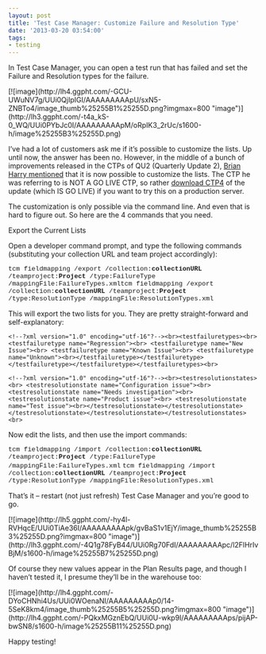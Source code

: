 ```yaml
---
layout: post
title: 'Test Case Manager: Customize Failure and Resolution Type'
date: '2013-03-20 03:54:00'
tags:
- testing
---
```


In Test Case Manager, you can open a test run that has failed and set the Failure and Resolution types for the failure.

<!--kg-card-begin: html-->[![image](http://lh4.ggpht.com/-GCU-UWuNV7g/UUi0QjIpIGI/AAAAAAAAApU/sxN5-ZNBTo4/image_thumb%25255B1%25255D.png?imgmax=800 "image")](http://lh3.ggpht.com/-t4a_kS-0_WQ/UUi0PYbJc0I/AAAAAAAAApM/oRpIK3_2rUc/s1600-h/image%25255B3%25255D.png)<!--kg-card-end: html-->

I’ve had a lot of customers ask me if it’s possible to customize the lists. Up until now, the answer has been no. However, in the middle of a bunch of improvements released in the CTPs of QU2 (Quarterly Update 2), [Brian Harry mentioned](http://blogs.msdn.com/b/bharry/archive/2013/01/30/announcing-visual-studio-2012-update-2-vs2012-2.aspx) that it is now possible to customize the lists. The CTP he was referring to is NOT A GO LIVE CTP, so rather [download CTP4](http://go.microsoft.com/fwlink/?LinkId=273878) of the update (which IS GO LIVE) if you want to try this on a production server.

The customization is only possible via the command line. And even that is hard to figure out. So here are the 4 commands that you need.

Export the Current Lists

Open a developer command prompt, and type the following commands (substituting your collection URL and team project accordingly):

<!--kg-card-begin: html--><font size="2" face="Courier New">tcm fieldmapping /export /collection:<strong>collectionURL</strong> /teamproject:<strong>Project</strong> /type:FailureType /mappingFile:FailureTypes.xml</font><!--kg-card-end: html--><!--kg-card-begin: html--><font size="2" face="Courier New">tcm fieldmapping /export /collection:<strong>collectionURL</strong> /teamproject:<strong>Project</strong> /type:ResolutionType /mappingFile:ResolutionTypes.xml</font><!--kg-card-end: html-->

This will export the two lists for you. They are pretty straight-forward and self-explanatory:

    <!--?xml version="1.0" encoding="utf-16"?--><br><testfailuretypes><br> <testfailuretype name="Regression"><br> <testfailuretype name="New Issue"><br> <testfailuretype name="Known Issue"><br> <testfailuretype name="Unknown"><br></testfailuretype></testfailuretype></testfailuretype></testfailuretype></testfailuretypes><br>

    <!--?xml version="1.0" encoding="utf-16"?--><br><testresolutionstates><br> <testresolutionstate name="Configuration issue"><br> <testresolutionstate name="Needs investigation"><br> <testresolutionstate name="Product issue"><br> <testresolutionstate name="Test issue"><br></testresolutionstate></testresolutionstate></testresolutionstate></testresolutionstate></testresolutionstates><br>

Now edit the lists, and then use the import commands:

<!--kg-card-begin: html--><font size="2" face="Courier New">tcm fieldmapping /import /collection:<strong>collectionURL</strong> /teamproject:<strong>Project</strong> /type:FailureType /mappingFile:FailureTypes.xml</font><!--kg-card-end: html-->

<!--kg-card-begin: html--><font size="2" face="Courier New">tcm fieldmapping /import /collection:<strong>collectionURL</strong> /teamproject:<strong>Project</strong> /type:ResolutionType /mappingFile:ResolutionTypes.xml</font><!--kg-card-end: html-->

That’s it – restart (not just refresh) Test Case Manager and you’re good to go.

<!--kg-card-begin: html-->[![image](http://lh5.ggpht.com/-hy4l-RVHqcE/UUi0TiAe36I/AAAAAAAAApk/gvBaS1v1EjY/image_thumb%25255B3%25255D.png?imgmax=800 "image")](http://lh3.ggpht.com/-4Q1g78FyB44/UUi0Rg70FdI/AAAAAAAAApc/l2FlHrIvBjM/s1600-h/image%25255B7%25255D.png)<!--kg-card-end: html-->

Of course they new values appear in the Plan Results page, and though I haven’t tested it, I presume they’ll be in the warehouse too:

<!--kg-card-begin: html-->[![image](http://lh4.ggpht.com/-DYoCHNhi4Us/UUi0WOenaNI/AAAAAAAAAp0/14-5SeK8km4/image_thumb%25255B5%25255D.png?imgmax=800 "image")](http://lh4.ggpht.com/-PQkxMGznEbQ/UUi0U-wkp9I/AAAAAAAAAps/pijAP-bwSN8/s1600-h/image%25255B11%25255D.png)<!--kg-card-end: html-->

Happy testing!

